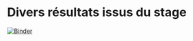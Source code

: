 # Divers résultats issus du stage 

[![Binder](https://mybinder.org/badge_logo.svg)](https://mybinder.org/v2/gh/hermouparis/stage-foret/main?labpath=Analyse.ipynb)
